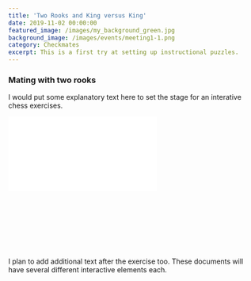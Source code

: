 ```yaml
---
title: 'Two Rooks and King versus King'
date: 2019-11-02 00:00:00
featured_image: /images/my_background_green.jpg
background_image: /images/events/meeting1-1.png
category: Checkmates
excerpt: This is a first try at setting up instructional puzzles.
---
```


### Mating with two rooks
I would put some explanatory text here to set the stage for an interative chess exercises.
<div id="myGame01" style="padding-bottom:56.25%; position:relative; display:block; width: 100%">
<iframe id="embedGame01" allowTransparency="true" frameborder="0" allowfullscreen=""
  style="position:absolute; top:0; left: 0" src="//www.chess.com/emboard?id=6352908"></iframe>
</div>
I plan to add additional text after the exercise too. These documents will have several different interactive elements each.
